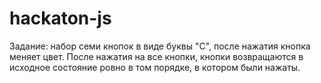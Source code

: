 # hackaton-js
Задание: набор семи кнопок в виде буквы "С", после нажатия кнопка меняет цвет. После нажатия на все кнопки, кнопки возвращаются в исходное состояние ровно в том порядке, в котором были нажаты.